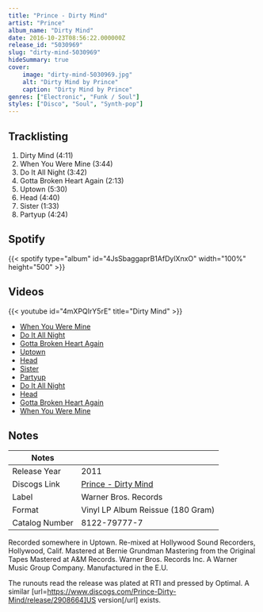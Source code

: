 ```yaml
---
title: "Prince - Dirty Mind"
artist: "Prince"
album_name: "Dirty Mind"
date: 2016-10-23T08:56:22.000000Z
release_id: "5030969"
slug: "dirty-mind-5030969"
hideSummary: true
cover:
    image: "dirty-mind-5030969.jpg"
    alt: "Dirty Mind by Prince"
    caption: "Dirty Mind by Prince"
genres: ["Electronic", "Funk / Soul"]
styles: ["Disco", "Soul", "Synth-pop"]
---
```


## Tracklisting
1. Dirty Mind (4:11)
2. When You Were Mine (3:44)
3. Do It All Night (3:42)
4. Gotta Broken Heart Again (2:13)
5. Uptown (5:30)
6. Head (4:40)
7. Sister (1:33)
8. Partyup (4:24)


## Spotify
{{< spotify type="album" id="4JsSbaggaprB1AfDylXnxO" width="100%" height="500" >}}



## Videos
{{< youtube id="4mXPQIrY5rE" title="Dirty Mind" >}}
- [When You Were Mine](https://www.youtube.com/watch?v=HEugh8DWQqA)
- [Do It All Night](https://www.youtube.com/watch?v=IwklCBKfPKM)
- [Gotta Broken Heart Again](https://www.youtube.com/watch?v=_2nn1fwtGDE)
- [Uptown](https://www.youtube.com/watch?v=zvq_1mLs6dQ)
- [Head](https://www.youtube.com/watch?v=G01MStHbl9E)
- [Sister](https://www.youtube.com/watch?v=uGq5xN-KUDE)
- [Partyup](https://www.youtube.com/watch?v=_w94tZ9yXYw)
- [Do It All Night](https://www.youtube.com/watch?v=NUcgcSXDH9k)
- [Head](https://www.youtube.com/watch?v=1UjU9lnAGso)
- [Gotta Broken Heart Again](https://www.youtube.com/watch?v=7Xgx5WpMp98)
- [When You Were Mine](https://www.youtube.com/watch?v=sXS2KdNzMDk)

## Notes
| Notes          |             |
| ---------------| ----------- |
| Release Year   | 2011 |
| Discogs Link   | [Prince - Dirty Mind](https://www.discogs.com/release/5030969-Prince-Dirty-Mind) |
| Label          | Warner Bros. Records |
| Format         | Vinyl LP Album Reissue (180 Gram) |
| Catalog Number | 8122-79777-7 |

Recorded somewhere in Uptown.
Re-mixed at Hollywood Sound Recorders, Hollywood, Calif. 
Mastered at Bernie Grundman Mastering from the Original Tapes 
Mastered at A&M Records.
Warner Bros. Records Inc. A Warner Music Group Company.
Manufactured in the E.U.

The runouts read the release was plated at RTI and pressed by Optimal.
A similar [url=https://www.discogs.com/Prince-Dirty-Mind/release/2908664]US version[/url] exists.
